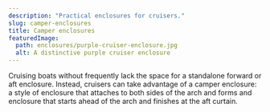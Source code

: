 ```yaml
---
description: "Practical enclosures for cruisers."
slug: camper-enclosures
title: Camper enclosures
featuredImage:
  path: enclosures/purple-cruiser-enclosure.jpg
  alt: A distinctive purple cruiser enclosure
---
```


Cruising boats without frequently lack the space for a standalone forward or
aft enclosure. Instead, cruisers can take advantage of a camper enclosure: a
style of enclosure that attaches to both sides of the arch and forms and
enclosure that starts ahead of the arch and finishes at the aft curtain.
